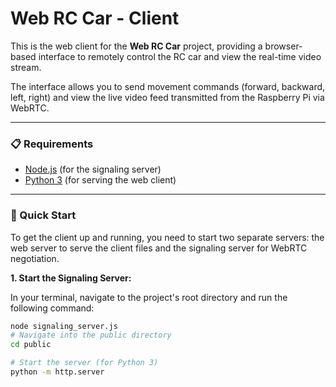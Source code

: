 # Web RC Car - Client

This is the web client for the **Web RC Car** project, providing a browser-based interface to remotely control the RC car and view the real-time video stream.

The interface allows you to send movement commands (forward, backward, left, right) and view the live video feed transmitted from the Raspberry Pi via WebRTC.

---

### 📋 Requirements

* [Node.js](https://nodejs.org/) (for the signaling server)
* [Python 3](https://www.python.org/) (for serving the web client)

---

### 🚀 Quick Start

To get the client up and running, you need to start two separate servers: the web server to serve the client files and the signaling server for WebRTC negotiation.

**1. Start the Signaling Server:**

In your terminal, navigate to the project's root directory and run the following command:

```bash
node signaling_server.js
# Navigate into the public directory
cd public

# Start the server (for Python 3)
python -m http.server
```
